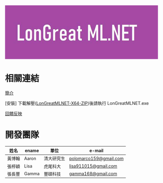 ![Logo](LMLNET.jpg)

# 相關連結

[簡介](/CHT/Introduction.pdf)

[安裝]
下載解壓([LonGreatMLNET-X64-ZIP](/LonGreatMLNET-X64-ZIP))後請執行 LonGreatMLNET.exe

[回饋反映](http://fb.longreat.net)

# 開發團隊

| 姓名  | ename  | 單位 |  e-mail |
| -------|------ | -------|------ |
| 黃博翰 | Aaron | 清大研究生 | [polomarco159@gmail.com](polomarco159@gmail.com)  |
| 張楟穎 | Lisa | 虎尾科大   | [lisa911015@gmail.com](lisa911015@gmail.com)  |
| 張長豐 | Gamma | 豐碩科技   | [gamma168@gmail.com](gamma168@gmail.com)  |
